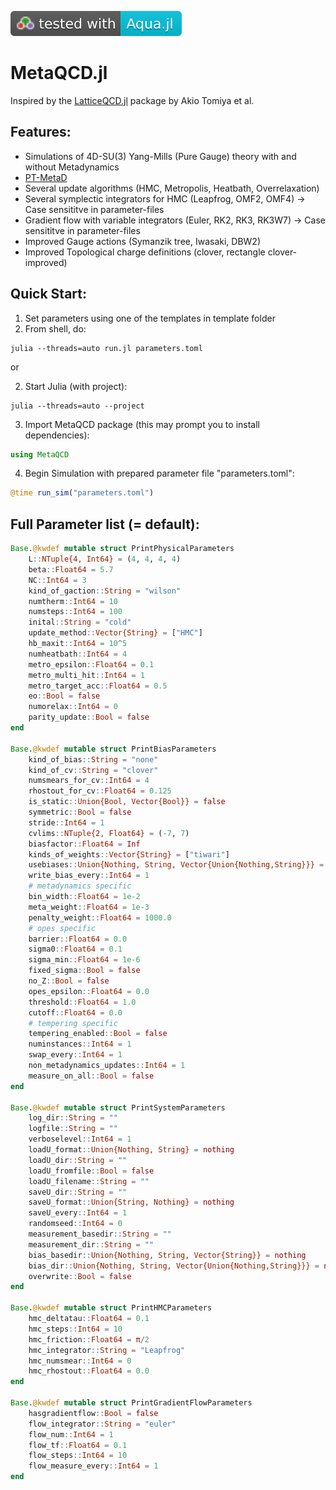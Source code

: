 [![Aqua QA](https://raw.githubusercontent.com/JuliaTesting/Aqua.jl/master/badge.svg)](https://github.com/JuliaTesting/Aqua.jl)

# MetaQCD.jl

Inspired by the [LatticeQCD.jl](https://github.com/akio-tomiya/LatticeQCD.jl/tree/master) package by Akio Tomiya et al.

## Features:
- Simulations of 4D-SU(3) Yang-Mills (Pure Gauge) theory with and without Metadynamics
- [PT-MetaD](https://arxiv.org/abs/2307.04742)
- Several update algorithms (HMC, Metropolis, Heatbath, Overrelaxation)
- Several symplectic integrators for HMC (Leapfrog, OMF2, OMF4) -> Case sensititve in parameter-files
- Gradient flow with variable integrators (Euler, RK2, RK3, RK3W7) -> Case sensititve in parameter-files
- Improved Gauge actions (Symanzik tree, Iwasaki, DBW2)
- Improved Topological charge definitions (clover, rectangle clover-improved)

## Quick Start:
1. Set parameters using one of the templates in template folder
2. From shell, do:
```
julia --threads=auto run.jl parameters.toml
```

or

2. Start Julia (with project):
```
julia --threads=auto --project
```
3. Import MetaQCD package (this may prompt you to install dependencies):
``` julia
using MetaQCD
```
4. Begin Simulation with prepared parameter file "parameters.toml":
``` julia
@time run_sim("parameters.toml")
```
## Full Parameter list (= default):
```julia
Base.@kwdef mutable struct PrintPhysicalParameters
    L::NTuple{4, Int64} = (4, 4, 4, 4)
    beta::Float64 = 5.7
    NC::Int64 = 3
    kind_of_gaction::String = "wilson"
    numtherm::Int64 = 10
    numsteps::Int64 = 100
    inital::String = "cold"
    update_method::Vector{String} = ["HMC"]
    hb_maxit::Int64 = 10^5
    numheatbath::Int64 = 4
    metro_epsilon::Float64 = 0.1
    metro_multi_hit::Int64 = 1
    metro_target_acc::Float64 = 0.5
    eo::Bool = false
    numorelax::Int64 = 0
    parity_update::Bool = false
end

Base.@kwdef mutable struct PrintBiasParameters
    kind_of_bias::String = "none"
    kind_of_cv::String = "clover"
    numsmears_for_cv::Int64 = 4
    rhostout_for_cv::Float64 = 0.125
    is_static::Union{Bool, Vector{Bool}} = false
    symmetric::Bool = false
    stride::Int64 = 1
    cvlims::NTuple{2, Float64} = (-7, 7)
    biasfactor::Float64 = Inf
    kinds_of_weights::Vector{String} = ["tiwari"]
    usebiases::Union{Nothing, String, Vector{Union{Nothing,String}}} = nothing
    write_bias_every::Int64 = 1
    # metadynamics specific
    bin_width::Float64 = 1e-2
    meta_weight::Float64 = 1e-3
    penalty_weight::Float64 = 1000.0
    # opes specific
    barrier::Float64 = 0.0
    sigma0::Float64 = 0.1
    sigma_min::Float64 = 1e-6
    fixed_sigma::Bool = false
    no_Z::Bool = false
    opes_epsilon::Float64 = 0.0
    threshold::Float64 = 1.0
    cutoff::Float64 = 0.0
    # tempering specific
    tempering_enabled::Bool = false
    numinstances::Int64 = 1
    swap_every::Int64 = 1
    non_metadynamics_updates::Int64 = 1
    measure_on_all::Bool = false
end

Base.@kwdef mutable struct PrintSystemParameters
    log_dir::String = ""
    logfile::String = ""
    verboselevel::Int64 = 1
    loadU_format::Union{Nothing, String} = nothing
    loadU_dir::String = ""
    loadU_fromfile::Bool = false
    loadU_filename::String = ""
    saveU_dir::String = ""
    saveU_format::Union{String, Nothing} = nothing
    saveU_every::Int64 = 1
    randomseed::Int64 = 0
    measurement_basedir::String = ""
    measurement_dir::String = ""
    bias_basedir::Union{Nothing, String, Vector{String}} = nothing
    bias_dir::Union{Nothing, String, Vector{Union{Nothing,String}}} = nothing
    overwrite::Bool = false
end

Base.@kwdef mutable struct PrintHMCParameters
    hmc_deltatau::Float64 = 0.1
    hmc_steps::Int64 = 10
    hmc_friction::Float64 = π/2
    hmc_integrator::String = "Leapfrog"
    hmc_numsmear::Int64 = 0
    hmc_rhostout::Float64 = 0.0
end

Base.@kwdef mutable struct PrintGradientFlowParameters
    hasgradientflow::Bool = false
    flow_integrator::String = "euler"
    flow_num::Int64 = 1
    flow_tf::Float64 = 0.1
    flow_steps::Int64 = 10
    flow_measure_every::Int64 = 1
end
```
